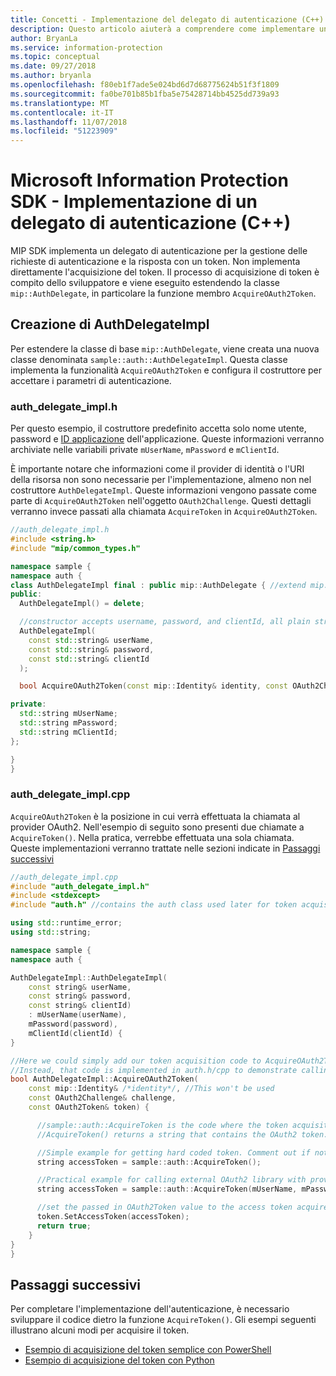 ```yaml
---
title: Concetti - Implementazione del delegato di autenticazione (C++)
description: Questo articolo aiuterà a comprendere come implementare un delegato di autenticazione in C++.
author: BryanLa
ms.service: information-protection
ms.topic: conceptual
ms.date: 09/27/2018
ms.author: bryanla
ms.openlocfilehash: f80eb1f7ade5e024bd6d7d68775624b51f3f1809
ms.sourcegitcommit: fa0be701b85b1fba5e75428714bb4525dd739a93
ms.translationtype: MT
ms.contentlocale: it-IT
ms.lasthandoff: 11/07/2018
ms.locfileid: "51223909"
---
```

# <a name="microsoft-information-protection-sdk---implementing-an-authentication-delegate-c"></a>Microsoft Information Protection SDK - Implementazione di un delegato di autenticazione (C++)

MIP SDK implementa un delegato di autenticazione per la gestione delle richieste di autenticazione e la risposta con un token. Non implementa direttamente l'acquisizione del token. Il processo di acquisizione di token è compito dello sviluppatore e viene eseguito estendendo la classe `mip::AuthDelegate`, in particolare la funzione membro `AcquireOAuth2Token`.

## <a name="building-authdelegateimpl"></a>Creazione di AuthDelegateImpl

Per estendere la classe di base `mip::AuthDelegate`, viene creata una nuova classe denominata `sample::auth::AuthDelegateImpl`. Questa classe implementa la funzionalità `AcquireOAuth2Token` e configura il costruttore per accettare i parametri di autenticazione.

### <a name="authdelegateimplh"></a>auth_delegate_impl.h

Per questo esempio, il costruttore predefinito accetta solo nome utente, password e [ID applicazione](/azure/active-directory/develop/developer-glossary#application-id-client-id) dell'applicazione. Queste informazioni verranno archiviate nelle variabili private `mUserName`, `mPassword` e `mClientId`.

È importante notare che informazioni come il provider di identità o l'URI della risorsa non sono necessarie per l'implementazione, almeno non nel costruttore `AuthDelegateImpl`. Queste informazioni vengono passate come parte di `AcquireOAuth2Token` nell'oggetto `OAuth2Challenge`. Questi dettagli verranno invece passati alla chiamata `AcquireToken` in `AcquireOAuth2Token`.

```cpp
//auth_delegate_impl.h
#include <string.h>
#include "mip/common_types.h"

namespace sample {
namespace auth {
class AuthDelegateImpl final : public mip::AuthDelegate { //extend mip::AuthDelegate base class
public:
  AuthDelegateImpl() = delete;

  //constructor accepts username, password, and clientId, all plain strings.
  AuthDelegateImpl(
    const std::string& userName,
    const std::string& password,
    const std::string& clientId
  );

  bool AcquireOAuth2Token(const mip::Identity& identity, const OAuth2Challenge& challenge, OAuth2Token& token) override;

private:
  std::string mUserName;
  std::string mPassword;
  std::string mClientId;
};

}
}
```

### <a name="authdelegateimplcpp"></a>auth_delegate_impl.cpp

`AcquireOAuth2Token` è la posizione in cui verrà effettuata la chiamata al provider OAuth2. Nell'esempio di seguito sono presenti due chiamate a `AcquireToken()`. Nella pratica, verrebbe effettuata una sola chiamata. Queste implementazioni verranno trattate nelle sezioni indicate in [Passaggi successivi](#next-steps)

```cpp
//auth_delegate_impl.cpp
#include "auth_delegate_impl.h"
#include <stdexcept>
#include "auth.h" //contains the auth class used later for token acquisition

using std::runtime_error;
using std::string;

namespace sample {
namespace auth {

AuthDelegateImpl::AuthDelegateImpl(
    const string& userName,
    const string& password,
    const string& clientId)
    : mUserName(userName),
    mPassword(password),
    mClientId(clientId) {
}

//Here we could simply add our token acquisition code to AcquireOAuth2Token
//Instead, that code is implemented in auth.h/cpp to demonstrate calling an external library
bool AuthDelegateImpl::AcquireOAuth2Token(
    const mip::Identity& /*identity*/, //This won't be used
    const OAuth2Challenge& challenge,
    const OAuth2Token& token) {

      //sample::auth::AcquireToken is the code where the token acquisition routine is implemented.
      //AcquireToken() returns a string that contains the OAuth2 token.

      //Simple example for getting hard coded token. Comment out if not used.
      string accessToken = sample::auth::AcquireToken();

      //Practical example for calling external OAuth2 library with provided authentication details.
      string accessToken = sample::auth::AcquireToken(mUserName, mPassword, mClientId, challenge.GetAuthority(), challenge.GetResource());  

      //set the passed in OAuth2Token value to the access token acquired by our provider
      token.SetAccessToken(accessToken);
      return true;
    }
}
}
```

## <a name="next-steps"></a>Passaggi successivi

Per completare l'implementazione dell'autenticazione, è necessario sviluppare il codice dietro la funzione `AcquireToken()`. Gli esempi seguenti illustrano alcuni modi per acquisire il token.

- [Esempio di acquisizione del token semplice con PowerShell](concept-authentication-acquire-token-ps.md)
- [Esempio di acquisizione del token con Python](concept-authentication-acquire-token-py.md)
